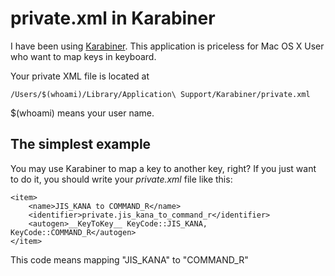 # private.xml in Karabiner

I have been using [Karabiner](https://github.com/JeongMinCha/karabiner-privatexml).
This application is priceless for Mac OS X User who want to map keys in keyboard.

Your private XML file is located at
```
/Users/$(whoami)/Library/Application\ Support/Karabiner/private.xml
```
$(whoami) means your user name.

## The simplest example
You may use Karabiner to map a key to another key, 
right? If you just want to do it, 
you should write your _private.xml_ file like this:
```
<item>
	<name>JIS_KANA to COMMAND_R</name>
	<identifier>private.jis_kana_to_command_r</identifier>
	<autogen>__KeyToKey__ KeyCode::JIS_KANA, KeyCode::COMMAND_R</autogen>
</item>
```
This code means mapping "JIS_KANA" to "COMMAND_R"

